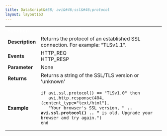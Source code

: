 ```yaml
---
title: DataScript&#58; avi&#46;ssl&#46;protocol
layout: layout163
---
```

<table class="table table-hover table table-bordered table-hover">  
<tbody>       
<tr>   
<td><span style="color: white; font-size: medium;"><strong>Function</strong></span></td>
<td><span style="color: white;"><b>avi.ssl.protocol()</b></span></td>
</tr>
<tr>   
<td><span style="font-size: medium;"><strong>Description</strong></span></td>
<td>Returns the protocol of an established SSL connection. For example: “TLSv1.1”.</td>
</tr>
<tr>   
<td><span style="font-size: medium;"><strong>Events</strong></span></td>
<td>HTTP_REQ<br> HTTP_RESP</td>
</tr>
<tr>   
<td><span style="font-size: medium;"><strong>Parameter</strong></span></td>
<td>None</td>
</tr>
<tr>   
<td><span style="font-size: medium;"><strong>Returns</strong></span></td>
<td>Returns a string of the SSL/TLS version or 'unknown'</td>
</tr>
<tr>   
<td><span style="font-size: medium;"><strong>Example</strong></span></td>
<td><!-- Crayon Syntax Highlighter v2.7.1 --> <pre><code class="language-lua">if avi.ssl.protocol() == "TLSv1.0" then
   avi.http.response(404, {content_type="text/html"},
   "Your browser's SSL version, <b>" .. avi.ssl.protocol() .. "</b> is old. Upgrade your browser and try again.")
end</code></pre> 
<!-- [Format Time: 0.0023 seconds] --></td>
</tr>
</tbody>
</table> 